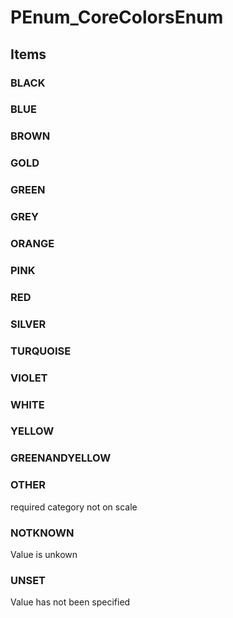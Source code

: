 # PEnum_CoreColorsEnum
<!-- end of short definition -->

## Items

### BLACK


### BLUE


### BROWN


### GOLD


### GREEN


### GREY


### ORANGE


### PINK


### RED


### SILVER


### TURQUOISE


### VIOLET


### WHITE


### YELLOW


### GREENANDYELLOW


### OTHER
required category not on scale

### NOTKNOWN
Value is unkown

### UNSET
Value has not been specified
